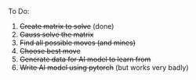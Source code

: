 To Do:
1) ~~Create matrix to solve~~ (done)
2) ~~Gauss solve the matrix~~
3) ~~Find all possible moves (and mines)~~
4) ~~Choose best move~~
5) ~~Generate data for AI model to learn from~~
6) ~~Write AI model using pytorch~~ (but works very badly)
